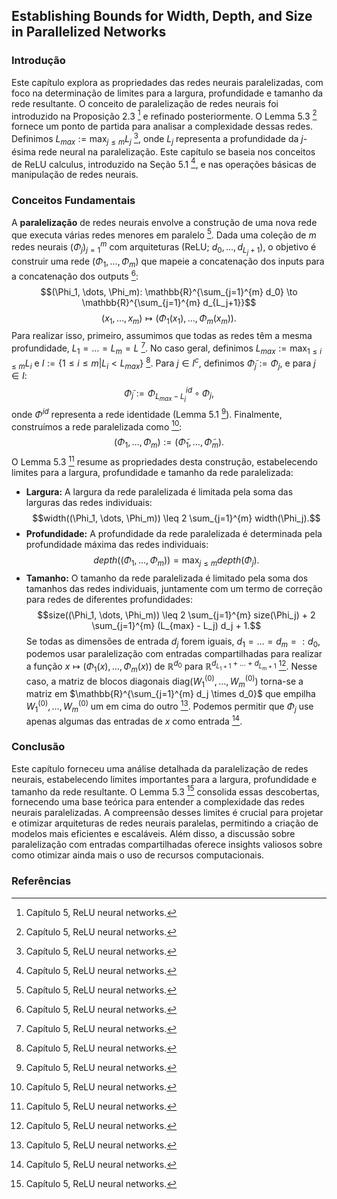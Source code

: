 ## Establishing Bounds for Width, Depth, and Size in Parallelized Networks

### Introdução
Este capítulo explora as propriedades das redes neurais paralelizadas, com foco na determinação de limites para a largura, profundidade e tamanho da rede resultante. O conceito de paralelização de redes neurais foi introduzido na Proposição 2.3 [^1] e refinado posteriormente. O Lemma 5.3 [^1] fornece um ponto de partida para analisar a complexidade dessas redes. Definimos $L_{max} := \max_{j \leq m} L_j$ [^1], onde $L_j$ representa a profundidade da $j$-ésima rede neural na paralelização. Este capítulo se baseia nos conceitos de ReLU calculus, introduzido na Seção 5.1 [^1], e nas operações básicas de manipulação de redes neurais.

### Conceitos Fundamentais
A **paralelização** de redes neurais envolve a construção de uma nova rede que executa várias redes menores em paralelo [^1]. Dada uma coleção de $m$ redes neurais $(\Phi_j)_{j=1}^{m}$ com arquiteturas (ReLU; $d_0, \dots, d_{L_j+1}$), o objetivo é construir uma rede $(\Phi_1, \dots, \Phi_m)$ que mapeie a concatenação dos inputs para a concatenação dos outputs [^1]:
$$(\Phi_1, \dots, \Phi_m): \mathbb{R}^{\sum_{j=1}^{m} d_0} \to \mathbb{R}^{\sum_{j=1}^{m} d_{L_j+1}}$$
$$(x_1, \dots, x_m) \mapsto (\Phi_1(x_1), \dots, \Phi_m(x_m)).$$
Para realizar isso, primeiro, assumimos que todas as redes têm a mesma profundidade, $L_1 = \dots = L_m = L$ [^1]. No caso geral, definimos $L_{max} := \max_{1 \leq i \leq m} L_i$ e $I := \{1 \leq i \leq m | L_i < L_{max}\}$ [^1]. Para $j \in I^c$, definimos $\tilde{\Phi}_j := \Phi_j$, e para $j \in I$:
$$\tilde{\Phi}_j := \Phi_{L_{max} - L_j}^{id} \circ \Phi_j,$$
onde $\Phi^{id}$ representa a rede identidade (Lemma 5.1 [^1]). Finalmente, construímos a rede paralelizada como [^1]:
$$(\Phi_1, \dots, \Phi_m) := (\tilde{\Phi}_1, \dots, \tilde{\Phi}_m).$$
O Lemma 5.3 [^1] resume as propriedades desta construção, estabelecendo limites para a largura, profundidade e tamanho da rede paralelizada:
*   **Largura:** A largura da rede paralelizada é limitada pela soma das larguras das redes individuais:
    $$width((\Phi_1, \dots, \Phi_m)) \leq 2 \sum_{j=1}^{m} width(\Phi_j).$$
*   **Profundidade:** A profundidade da rede paralelizada é determinada pela profundidade máxima das redes individuais:
    $$depth((\Phi_1, \dots, \Phi_m)) = \max_{j \leq m} depth(\Phi_j).$$
*   **Tamanho:** O tamanho da rede paralelizada é limitado pela soma dos tamanhos das redes individuais, juntamente com um termo de correção para redes de diferentes profundidades:
    $$size((\Phi_1, \dots, \Phi_m)) \leq 2 \sum_{j=1}^{m} size(\Phi_j) + 2 \sum_{j=1}^{m} (L_{max} - L_j) d_j + 1.$$
Se todas as dimensões de entrada $d_j$ forem iguais, $d_1 = \dots = d_m =: d_0$, podemos usar paralelização com entradas compartilhadas para realizar a função $x \mapsto (\Phi_1(x), \dots, \Phi_m(x))$ de $\mathbb{R}^{d_0}$ para $\mathbb{R}^{d_{L_1+1} + \dots + d_{L_m+1}}$ [^1]. Nesse caso, a matriz de blocos diagonais diag($W_1^{(0)}, \dots, W_m^{(0)}$) torna-se a matriz em $\mathbb{R}^{\sum_{j=1}^{m} d_j \times d_0}$ que empilha $W_1^{(0)}, \dots, W_m^{(0)}$ um em cima do outro [^1]. Podemos permitir que $\Phi_j$ use apenas algumas das entradas de $x$ como entrada [^1].

### Conclusão
Este capítulo forneceu uma análise detalhada da paralelização de redes neurais, estabelecendo limites importantes para a largura, profundidade e tamanho da rede resultante. O Lemma 5.3 [^1] consolida essas descobertas, fornecendo uma base teórica para entender a complexidade das redes neurais paralelizadas. A compreensão desses limites é crucial para projetar e otimizar arquiteturas de redes neurais paralelas, permitindo a criação de modelos mais eficientes e escaláveis. Além disso, a discussão sobre paralelização com entradas compartilhadas oferece insights valiosos sobre como otimizar ainda mais o uso de recursos computacionais.

### Referências
[^1]: Capítulo 5, ReLU neural networks.
<!-- END -->